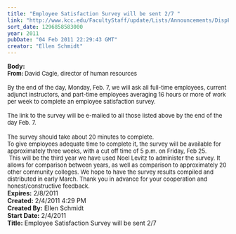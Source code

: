```yaml
---
title: "Employee Satisfaction Survey will be sent 2/7 "
link: "http://www.kcc.edu/FacultyStaff/update/Lists/Announcements/DispForm.aspx?ID=106"
sort_date: 1296858583000
year: 2011
pubDate: "04 Feb 2011 22:29:43 GMT"
creator: "Ellen Schmidt"
---
```


<div><b>Body:</b> <div class=ExternalClassECFF72D65D4B4A1E8CD1560E96CED1A9>
<div><font size=2><strong>From: </strong>David Cagle, director of human resources<br> <br>By the end of the day, Monday, Feb. 7, we will ask all full-time employees, current adjunct instructors, and part-time employees averaging 16 hours or more of work per week to complete an employee satisfaction survey. <br> </font></div>
<div><font size=2>The link to the survey will be e-mailed to all those listed above by the end of the day Feb. 7.</font></div>
<div><br><font size=2>The survey should take about 20 minutes to complete.<br></font></div>
<div><font size=2>To give employees adequate time to complete it, the survey will be available for approximately three weeks, with a cut off time of 5 p.m. on Friday, Feb 25. <br></font></div>
<div><font size=2> This will be the third year we have used Noel Levitz to administer the survey. It allows for comparison between years, as well as comparison to approximately 20 other community colleges. We hope to have the survey results compiled and distributed in early March. Thank you in advance for your cooperation and honest/constructive feedback.</font></div></div></div>
<div><b>Expires:</b> 2/8/2011</div>
<div><b>Created:</b> 2/4/2011 4:29 PM</div>
<div><b>Created By:</b> Ellen Schmidt</div>
<div><b>Start Date:</b> 2/4/2011</div>
<div><b>Title:</b> Employee Satisfaction Survey will be sent 2/7 </div>

